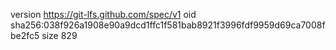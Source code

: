 version https://git-lfs.github.com/spec/v1
oid sha256:038f926a1908e90a9dcd1ffc1f581bab8921f3996fdf9959d69ca7008fbe2fc5
size 829

